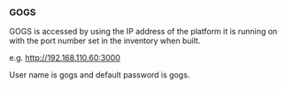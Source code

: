 ### GOGS

GOGS is accessed by using the IP address of the platform it is running on with the port number set in the inventory when built.

e.g. http://192.168.110.60:3000

User name is gogs and default password is gogs.